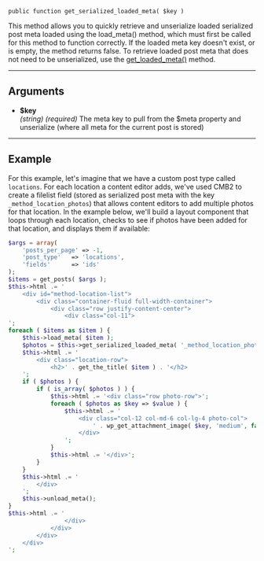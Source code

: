 `public function get_serialized_loaded_meta( $key )`

This method allows you to quickly retrieve and unserialize loaded serialized post meta loaded using the load_meta() method, which must first be called for this method to function correctly. If the loaded meta key doesn't exist, or is empty, the method returns false. To retrieve loaded post meta that does not need to be unserialized, use the [get_loaded_meta()](/docs/method-layout/methods/get_loaded_meta()) method.

***

## Arguments

- **$key**  
_(string)_ _(required)_ The meta key to pull from the $meta property and unserialize (where all meta for the current post is stored)  

***

## Example

For this example, let's imagine that we have a custom post type called `locations`. For each location a content editor adds, we've used CMB2 to create a filelist field (stored as serialized post meta with the key `_method_location_photos`) that allows content editors to add multiple photos for that location. In the example below, we'll build a layout component that loops through each location, checks to see if photos have been added for that location, and displays them if available:

```php
$args = array(
	'posts_per_page' => -1,
	'post_type'   => 'locations',
	'fields'      => 'ids'
);
$items = get_posts( $args );
$this->html .= '
	<div id="method-location-list">
		<div class="container-fluid full-width-container">
			<div class="row justify-content-center">
				<div class="col-11">
';
foreach ( $items as $item ) {
	$this->load_meta( $item );
	$photos = $this->get_serialized_loaded_meta( '_method_location_photos' );
	$this->html .= '
		<div class="location-row">
			<h2>' . get_the_title( $item ) . '</h2>
	';
	if ( $photos ) {
		if ( is_array( $photos ) ) {
			$this->html .= '<div class="row photo-row">';
			foreach ( $photos as $key => $value ) {
				$this->html .= '
					<div class="col-12 col-md-6 col-lg-4 photo-col">
						' . wp_get_attachment_image( $key, 'medium', false, array( 'class' => 'img-fluid' ) ) . '
					</div>
				';
			}
			$this->html .= '</div>';
		}
	}
	$this->html .= '
		</div>
	';
	$this->unload_meta();
}
$this->html .= '
				</div>
			</div>
		</div>
	</div>
';
```